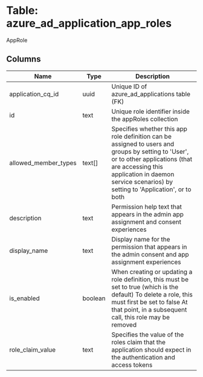 
# Table: azure_ad_application_app_roles
AppRole
## Columns
| Name        | Type           | Description  |
| ------------- | ------------- | -----  |
|application_cq_id|uuid|Unique ID of azure_ad_applications table (FK)|
|id|text|Unique role identifier inside the appRoles collection|
|allowed_member_types|text[]|Specifies whether this app role definition can be assigned to users and groups by setting to 'User', or to other applications (that are accessing this application in daemon service scenarios) by setting to 'Application', or to both|
|description|text|Permission help text that appears in the admin app assignment and consent experiences|
|display_name|text|Display name for the permission that appears in the admin consent and app assignment experiences|
|is_enabled|boolean|When creating or updating a role definition, this must be set to true (which is the default) To delete a role, this must first be set to false At that point, in a subsequent call, this role may be removed|
|role_claim_value|text|Specifies the value of the roles claim that the application should expect in the authentication and access tokens|
